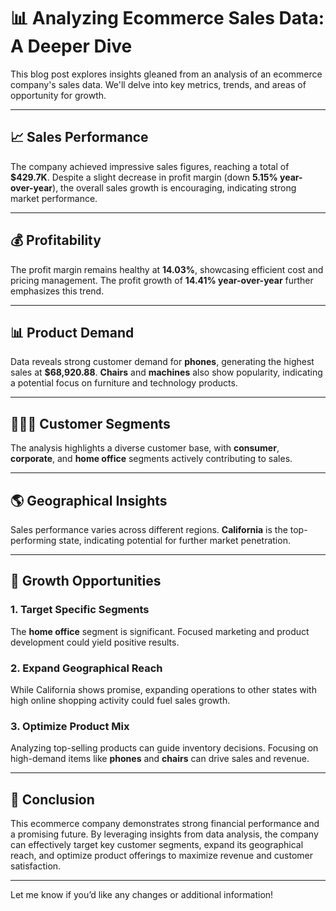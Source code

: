 # 📊 **Analyzing Ecommerce Sales Data: A Deeper Dive**

This blog post explores insights gleaned from an analysis of an ecommerce company's sales data. We'll delve into key metrics, trends, and areas of opportunity for growth.

---

## 📈 **Sales Performance**

The company achieved impressive sales figures, reaching a total of **$429.7K**. Despite a slight decrease in profit margin (down **5.15% year-over-year**), the overall sales growth is encouraging, indicating strong market performance.

---

## 💰 **Profitability**

The profit margin remains healthy at **14.03%**, showcasing efficient cost and pricing management. The profit growth of **14.41% year-over-year** further emphasizes this trend.

---

## 📊 **Product Demand**

Data reveals strong customer demand for **phones**, generating the highest sales at **$68,920.88**. **Chairs** and **machines** also show popularity, indicating a potential focus on furniture and technology products.

---

## 🧑‍🤝‍🧑 **Customer Segments**

The analysis highlights a diverse customer base, with **consumer**, **corporate**, and **home office** segments actively contributing to sales.

---

## 🌎 **Geographical Insights**

Sales performance varies across different regions. **California** is the top-performing state, indicating potential for further market penetration.

---

## 🚀 **Growth Opportunities**

### **1. Target Specific Segments**  
The **home office** segment is significant. Focused marketing and product development could yield positive results.

### **2. Expand Geographical Reach**  
While California shows promise, expanding operations to other states with high online shopping activity could fuel sales growth.

### **3. Optimize Product Mix**  
Analyzing top-selling products can guide inventory decisions. Focusing on high-demand items like **phones** and **chairs** can drive sales and revenue.

---

## 🏁 **Conclusion**

This ecommerce company demonstrates strong financial performance and a promising future. By leveraging insights from data analysis, the company can effectively target key customer segments, expand its geographical reach, and optimize product offerings to maximize revenue and customer satisfaction.

---

Let me know if you’d like any changes or additional information!
